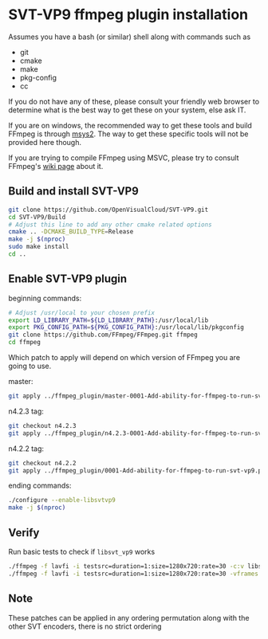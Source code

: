 # SVT-VP9 ffmpeg plugin installation

Assumes you have a bash (or similar) shell along with commands such as

- git
- cmake
- make
- pkg-config
- cc

If you do not have any of these, please consult your friendly web browser to determine what is the best way to get these on your system, else ask IT.

If you are on windows, the recommended way to get these tools and build FFmpeg is through [msys2](https://www.msys2.org/). The way to get these specific tools will not be provided here though.

If you are trying to compile FFmpeg using MSVC, please try to consult FFmpeg's [wiki page](https://trac.ffmpeg.org/wiki/CompilationGuide/MSVC) about it.

## Build and install SVT-VP9

```bash
git clone https://github.com/OpenVisualCloud/SVT-VP9.git
cd SVT-VP9/Build
# Adjust this line to add any other cmake related options
cmake .. -DCMAKE_BUILD_TYPE=Release
make -j $(nproc)
sudo make install
cd ..
```

## Enable SVT-VP9 plugin

beginning commands:

```bash
# Adjust /usr/local to your chosen prefix
export LD_LIBRARY_PATH=${LD_LIBRARY_PATH}:/usr/local/lib
export PKG_CONFIG_PATH=${PKG_CONFIG_PATH}:/usr/local/lib/pkgconfig
git clone https://github.com/FFmpeg/FFmpeg.git ffmpeg
cd ffmpeg
```

Which patch to apply will depend on which version of FFmpeg you are going to use.

master:

```bash
git apply ../ffmpeg_plugin/master-0001-Add-ability-for-ffmpeg-to-run-svt-vp9.patch
```

n4.2.3 tag:

```bash
git checkout n4.2.3
git apply ../ffmpeg_plugin/n4.2.3-0001-Add-ability-for-ffmpeg-to-run-svt-vp9.patch
```

n4.2.2 tag:

```bash
git checkout n4.2.2
git apply ../ffmpeg_plugin/0001-Add-ability-for-ffmpeg-to-run-svt-vp9.patch
```

ending commands:

```bash
./configure --enable-libsvtvp9
make -j $(nproc)
```

## Verify

Run basic tests to check if `libsvt_vp9` works

```bash
./ffmpeg -f lavfi -i testsrc=duration=1:size=1280x720:rate=30 -c:v libsvt_vp9 -rc 1 -b:v 10M -preset 1 -y test.ivf
./ffmpeg -f lavfi -i testsrc=duration=1:size=1280x720:rate=30 -vframes 1000 -c:v libsvt_vp9 -y test.mp4
```

## Note

These patches can be applied in any ordering permutation along with the other SVT encoders, there is no strict ordering
